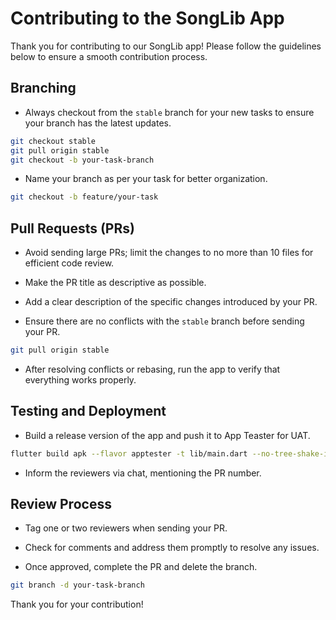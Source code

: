 # Contributing to the SongLib App

Thank you for contributing to our SongLib app! Please follow the guidelines below to ensure a smooth contribution process.

## Branching

- Always checkout from the `stable` branch for your new tasks to ensure your branch has the latest updates.

```bash
git checkout stable
git pull origin stable
git checkout -b your-task-branch
```

- Name your branch as per your task for better organization.

```bash
git checkout -b feature/your-task
```

## Pull Requests (PRs)

- Avoid sending large PRs; limit the changes to no more than 10 files for efficient code review.

- Make the PR title as descriptive as possible.

- Add a clear description of the specific changes introduced by your PR.

- Ensure there are no conflicts with the `stable` branch before sending your PR.

```bash
git pull origin stable
```

- After resolving conflicts or rebasing, run the app to verify that everything works properly.

## Testing and Deployment

- Build a release version of the app and push it to App Teaster for UAT.

```bash
flutter build apk --flavor apptester -t lib/main.dart --no-tree-shake-icons
```

- Inform the reviewers via chat, mentioning the PR number.

## Review Process

- Tag one or two reviewers when sending your PR.

- Check for comments and address them promptly to resolve any issues.

- Once approved, complete the PR and delete the branch.

```bash
git branch -d your-task-branch
```

Thank you for your contribution!
